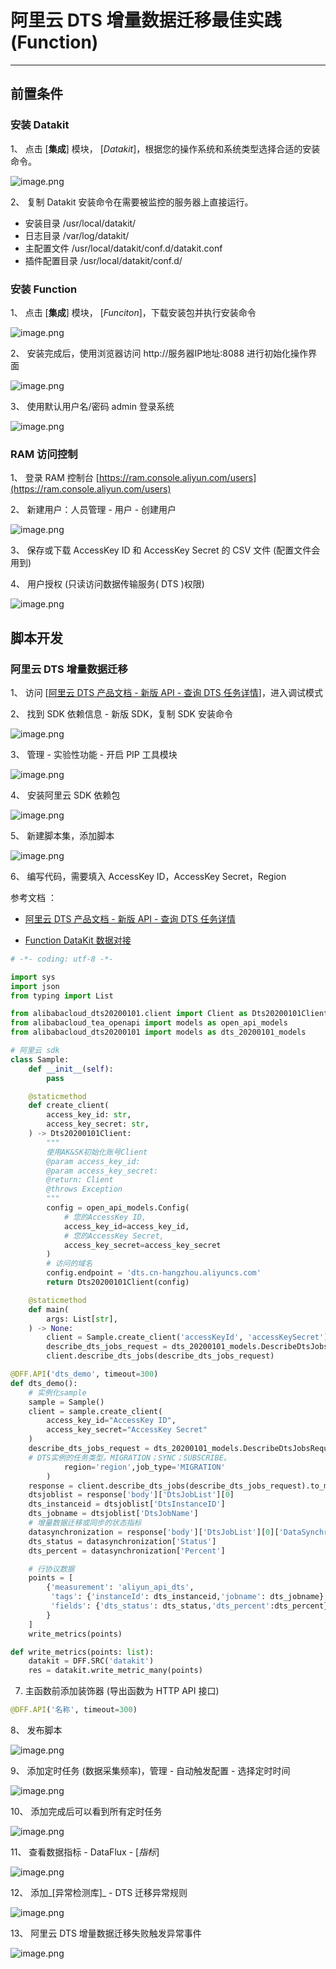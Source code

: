 # 阿里云 DTS 增量数据迁移最佳实践 (Function)

---

## 前置条件

### 安装 Datakit

1、 点击 [**集成**] 模块， [_Datakit_]，根据您的操作系统和系统类型选择合适的安装命令。

![image.png](../images/aliyun-dts-func-1.png)

2、 复制 Datakit 安装命令在需要被监控的服务器上直接运行。
- 安装目录 /usr/local/datakit/
- 日志目录 /var/log/datakit/
- 主配置文件 /usr/local/datakit/conf.d/datakit.conf
- 插件配置目录 /usr/local/datakit/conf.d/
### 安装 Function

1、 点击 [**集成**] 模块， [_Funciton_]，下载安装包并执行安装命令

![image.png](../images/aliyun-dts-func-2.png)

2、 安装完成后，使用浏览器访问 http://服务器IP地址:8088 进行初始化操作界面

![image.png](../images/aliyun-dts-func-3.png)

3、 使用默认用户名/密码 admin 登录系统

![image.png](../images/aliyun-dts-func-4.png)
### RAM 访问控制

1、 登录 RAM 控制台  [https://ram.console.aliyun.com/users](https://ram.console.aliyun.com/users)

2、 新建用户：人员管理 - 用户 - 创建用户

![image.png](../images/aliyun-dts-func-5.png)

3、 保存或下载 AccessKey ID 和 AccessKey Secret 的 CSV 文件 (配置文件会用到)

4、 用户授权 (只读访问数据传输服务( DTS )权限)

![image.png](../images/aliyun-dts-func-6.png)

## 脚本开发

### 阿里云 DTS 增量数据迁移

1、 访问 [[阿里云 DTS 产品文档 - 新版 API - 查询 DTS 任务详情](https://help.aliyun.com/document_detail/209702.html?spm=a2c4g.11186623.6.1002.d97c6436S5LXrz)]，进入调试模式

2、 找到 SDK 依赖信息 - 新版 SDK，复制 SDK 安装命令

![image.png](../images/aliyun-dts-func-7.png)

3、 管理 - 实验性功能 - 开启 PIP 工具模块

![image.png](../images/aliyun-dts-func-8.png)

4、 安装阿里云 SDK 依赖包

![image.png](../images/aliyun-dts-func-9.png)

5、 新建脚本集，添加脚本

![image.png](../images/aliyun-dts-func-10.png)

6、 编写代码，需要填入 AccessKey ID，AccessKey Secret，Region

参考文档 ：

- [阿里云 DTS 产品文档 - 新版 API - 查询 DTS 任务详情](https://help.aliyun.com/document_detail/209702.html?spm=a2c4g.11186623.6.1002.d97c6436S5LXrz)

- [Function DataKit 数据对接](/dataflux-func/development-guide.md)

```python
# -*- coding: utf-8 -*-

import sys
import json
from typing import List

from alibabacloud_dts20200101.client import Client as Dts20200101Client
from alibabacloud_tea_openapi import models as open_api_models
from alibabacloud_dts20200101 import models as dts_20200101_models

# 阿里云 sdk
class Sample:
    def __init__(self):
        pass

    @staticmethod
    def create_client(
        access_key_id: str,
        access_key_secret: str,
    ) -> Dts20200101Client:
        """
        使用AK&SK初始化账号Client
        @param access_key_id:
        @param access_key_secret:
        @return: Client
        @throws Exception
        """
        config = open_api_models.Config(
            # 您的AccessKey ID,
            access_key_id=access_key_id,
            # 您的AccessKey Secret,
            access_key_secret=access_key_secret
        )
        # 访问的域名
        config.endpoint = 'dts.cn-hangzhou.aliyuncs.com'
        return Dts20200101Client(config)

    @staticmethod
    def main(
        args: List[str],
    ) -> None:
        client = Sample.create_client('accessKeyId', 'accessKeySecret')
        describe_dts_jobs_request = dts_20200101_models.DescribeDtsJobsRequest(region='cn-hangzhou')
        client.describe_dts_jobs(describe_dts_jobs_request)

@DFF.API('dts_demo', timeout=300)
def dts_demo():
    # 实例化sample
    sample = Sample()
    client = sample.create_client(
        access_key_id="AccessKey ID",
        access_key_secret="AccessKey Secret"
    )
    describe_dts_jobs_request = dts_20200101_models.DescribeDtsJobsRequest(
    # DTS实例的任务类型。MIGRATION；SYNC；SUBSCRIBE。
            region='region',job_type='MIGRATION'
        )
    response = client.describe_dts_jobs(describe_dts_jobs_request).to_map()
    dtsjoblist = response['body']['DtsJobList'][0]
    dts_instanceid = dtsjoblist['DtsInstanceID']
    dts_jobname = dtsjoblist['DtsJobName']
    # 增量数据迁移或同步的状态指标
    datasynchronization = response['body']['DtsJobList'][0]['DataSynchronizationStatus']
    dts_status = datasynchronization['Status']
    dts_percent = datasynchronization['Percent']

    # 行协议数据
    points = [
        {'measurement': 'aliyun_api_dts',
         'tags': {'instanceId': dts_instanceid,'jobname': dts_jobname}, 
         'fields': {'dts_status': dts_status,'dts_percent':dts_percent}
        }
    ]
    write_metrics(points)

def write_metrics(points: list):
    datakit = DFF.SRC('datakit')
    res = datakit.write_metric_many(points)
```

7. 主函数前添加装饰器 (导出函数为 HTTP API 接口) 

```python
@DFF.API('名称', timeout=300)
```

8、 发布脚本

![image.png](../images/aliyun-dts-func-11.png)

9、 添加定时任务 (数据采集频率)，管理 - 自动触发配置 - 选择定时时间

![image.png](../images/aliyun-dts-func-12.png)

10、 添加完成后可以看到所有定时任务

![image.png](../images/aliyun-dts-func-13.png)

11、 查看数据指标 - DataFlux - [_指标_]

![image.png](../images/aliyun-dts-func-14.png)

12、 添加_[异常检测库]_ - DTS 迁移异常规则

![image.png](../images/aliyun-dts-func-15.png)

13、 阿里云 DTS 增量数据迁移失败触发异常事件

![image.png](../images/aliyun-dts-func-16.png)
